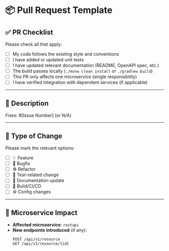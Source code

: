 # 📦 Pull Request Template

## ✅ PR Checklist

Please check all that apply:

- [ ] My code follows the existing style and conventions
- [ ] I have added or updated unit tests
- [ ] I have updated relevant documentation (README, OpenAPI spec, etc.)
- [ ] The build passes locally (`./mvnw clean install` or `./gradlew build`)
- [ ] This PR only affects one microservice (single responsibility)
- [ ] I have verified integration with dependent services (if applicable)

---

## 🧾 Description

<!--
Clearly describe the purpose of the PR.
What feature/bugfix/enhancement does it address?
Which Jira/Trello ticket or issue does it relate to?
-->

Fixes: #[Issue Number] (or N/A)

---

## 📂 Type of Change

Please mark the relevant options:

- [ ] ✨ Feature
- [ ] 🐛 Bugfix
- [ ] ♻️ Refactor
- [ ] 🧪 Test-related change
- [ ] 📝 Documentation update
- [ ] 🔧 Build/CI/CD
- [ ] ⚙️ Config changes

---

## 🔄 Microservice Impact

- **Affected microservice**: `restapi`
- **New endpoints introduced** (if any):
  ```http
  POST /api/v1/resource
  GET /api/v1/resource/{id}